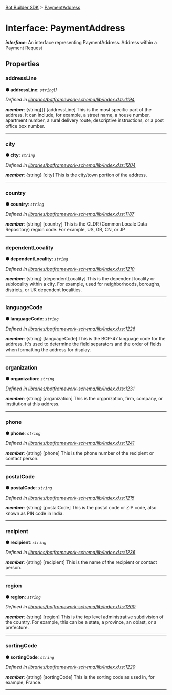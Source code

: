 [Bot Builder SDK](../README.md) > [PaymentAddress](../interfaces/botbuilder.paymentaddress.md)



# Interface: PaymentAddress

*__interface__*: An interface representing PaymentAddress. Address within a Payment Request



## Properties
<a id="addressline"></a>

###  addressLine

**●  addressLine**:  *`string`[]* 

*Defined in [libraries/botframework-schema/lib/index.d.ts:1194](https://github.com/Microsoft/botbuilder-js/blob/ce808e0/libraries/botframework-schema/lib/index.d.ts#L1194)*


*__member__*: {string[]} [addressLine] This is the most specific part of the address. It can include, for example, a street name, a house number, apartment number, a rural delivery route, descriptive instructions, or a post office box number.





___

<a id="city"></a>

###  city

**●  city**:  *`string`* 

*Defined in [libraries/botframework-schema/lib/index.d.ts:1204](https://github.com/Microsoft/botbuilder-js/blob/ce808e0/libraries/botframework-schema/lib/index.d.ts#L1204)*


*__member__*: {string} [city] This is the city/town portion of the address.





___

<a id="country"></a>

###  country

**●  country**:  *`string`* 

*Defined in [libraries/botframework-schema/lib/index.d.ts:1187](https://github.com/Microsoft/botbuilder-js/blob/ce808e0/libraries/botframework-schema/lib/index.d.ts#L1187)*


*__member__*: {string} [country] This is the CLDR (Common Locale Data Repository) region code. For example, US, GB, CN, or JP





___

<a id="dependentlocality"></a>

###  dependentLocality

**●  dependentLocality**:  *`string`* 

*Defined in [libraries/botframework-schema/lib/index.d.ts:1210](https://github.com/Microsoft/botbuilder-js/blob/ce808e0/libraries/botframework-schema/lib/index.d.ts#L1210)*


*__member__*: {string} [dependentLocality] This is the dependent locality or sublocality within a city. For example, used for neighborhoods, boroughs, districts, or UK dependent localities.





___

<a id="languagecode"></a>

###  languageCode

**●  languageCode**:  *`string`* 

*Defined in [libraries/botframework-schema/lib/index.d.ts:1226](https://github.com/Microsoft/botbuilder-js/blob/ce808e0/libraries/botframework-schema/lib/index.d.ts#L1226)*


*__member__*: {string} [languageCode] This is the BCP-47 language code for the address. It's used to determine the field separators and the order of fields when formatting the address for display.





___

<a id="organization"></a>

###  organization

**●  organization**:  *`string`* 

*Defined in [libraries/botframework-schema/lib/index.d.ts:1231](https://github.com/Microsoft/botbuilder-js/blob/ce808e0/libraries/botframework-schema/lib/index.d.ts#L1231)*


*__member__*: {string} [organization] This is the organization, firm, company, or institution at this address.





___

<a id="phone"></a>

###  phone

**●  phone**:  *`string`* 

*Defined in [libraries/botframework-schema/lib/index.d.ts:1241](https://github.com/Microsoft/botbuilder-js/blob/ce808e0/libraries/botframework-schema/lib/index.d.ts#L1241)*


*__member__*: {string} [phone] This is the phone number of the recipient or contact person.





___

<a id="postalcode"></a>

###  postalCode

**●  postalCode**:  *`string`* 

*Defined in [libraries/botframework-schema/lib/index.d.ts:1215](https://github.com/Microsoft/botbuilder-js/blob/ce808e0/libraries/botframework-schema/lib/index.d.ts#L1215)*


*__member__*: {string} [postalCode] This is the postal code or ZIP code, also known as PIN code in India.





___

<a id="recipient"></a>

###  recipient

**●  recipient**:  *`string`* 

*Defined in [libraries/botframework-schema/lib/index.d.ts:1236](https://github.com/Microsoft/botbuilder-js/blob/ce808e0/libraries/botframework-schema/lib/index.d.ts#L1236)*


*__member__*: {string} [recipient] This is the name of the recipient or contact person.





___

<a id="region"></a>

###  region

**●  region**:  *`string`* 

*Defined in [libraries/botframework-schema/lib/index.d.ts:1200](https://github.com/Microsoft/botbuilder-js/blob/ce808e0/libraries/botframework-schema/lib/index.d.ts#L1200)*


*__member__*: {string} [region] This is the top level administrative subdivision of the country. For example, this can be a state, a province, an oblast, or a prefecture.





___

<a id="sortingcode"></a>

###  sortingCode

**●  sortingCode**:  *`string`* 

*Defined in [libraries/botframework-schema/lib/index.d.ts:1220](https://github.com/Microsoft/botbuilder-js/blob/ce808e0/libraries/botframework-schema/lib/index.d.ts#L1220)*


*__member__*: {string} [sortingCode] This is the sorting code as used in, for example, France.





___


